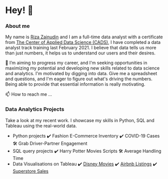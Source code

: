 # Hey! 👋

### About me
My name is [Riza Zainudin](https://www.linkedin.com/in/riza-zainudin/) and I am a full-time data analyst with a certificate from [The Center of Applied Data Science (CADS)](https://www.linkedin.com/company/thecads/), I have completed a data analyst track training last February 2021. I believe that data tells us more than just numbers, it helps us to understand our users and their desires.

🌱 I’m aiming to progress my career, and I'm seeking opportunities in maximizing my potential and developing new skills related to data science and analytics. I'm motivated by digging into data. Give me a spreadsheet and questions, and I'm eager to figure out what's driving the numbers. Being able to provide that essential information is really motivating.

📫 How to reach me ...

### Data Analytics Projects
Take a look at my recent work. I showcase my skills in Python, SQL and Tableau using the real-world data.
  - Python projects
    ✔️ Fashion E-Commerce Inventory 
    ✔️ COVID-19 Cases
    🛠 Grab Driver-Partner Engagement
  - SQL query projects
    ✔️ Harry Potter Movies Scripts
    🛠 Average Handling Time
  - Data Visualisations on Tableau 
    ✔️ [Disney Movies](https://public.tableau.com/app/profile/riza.zainudin/viz/Disney_16210753523740/Dashboard1)
    ✔️ [Airbnb Listings](https://public.tableau.com/app/profile/riza.zainudin/viz/AIrbnb_16186411719070/R1)
    ✔️ [Superstore Sales](https://public.tableau.com/app/profile/riza.zainudin/viz/Superstoresales_16158884322510/Dashboard1)
    
